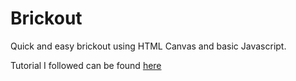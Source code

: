 # Brickout

Quick and easy brickout using HTML Canvas and basic Javascript. 

Tutorial I followed can be found
[here](https://developer.mozilla.org/en-US/docs/Games/Tutorials/2D_Breakout_game_pure_JavaScript)

